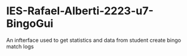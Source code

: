 # IES-Rafael-Alberti-2223-u7-BingoGui
An infterface used to get statistics and data from student create bingo match logs
